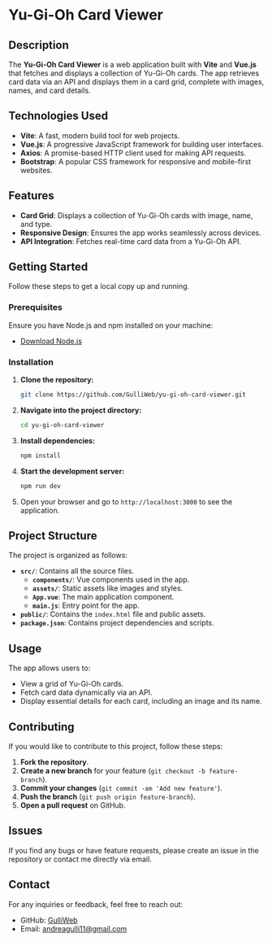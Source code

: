 # Yu-Gi-Oh Card Viewer

## Description

The **Yu-Gi-Oh Card Viewer** is a web application built with **Vite** and **Vue.js** that fetches and displays a collection of Yu-Gi-Oh cards. The app retrieves card data via an API and displays them in a card grid, complete with images, names, and card details.

## Technologies Used

- **Vite**: A fast, modern build tool for web projects.
- **Vue.js**: A progressive JavaScript framework for building user interfaces.
- **Axios**: A promise-based HTTP client used for making API requests.
- **Bootstrap**: A popular CSS framework for responsive and mobile-first websites.

## Features

- **Card Grid**: Displays a collection of Yu-Gi-Oh cards with image, name, and type.
- **Responsive Design**: Ensures the app works seamlessly across devices.
- **API Integration**: Fetches real-time card data from a Yu-Gi-Oh API.

## Getting Started

Follow these steps to get a local copy up and running.

### Prerequisites

Ensure you have Node.js and npm installed on your machine:

- [Download Node.js](https://nodejs.org/)

### Installation

1. **Clone the repository:**

    ```bash
    git clone https://github.com/GulliWeb/yu-gi-oh-card-viewer.git
    ```

2. **Navigate into the project directory:**

    ```bash
    cd yu-gi-oh-card-viewer
    ```

3. **Install dependencies:**

    ```bash
    npm install
    ```

4. **Start the development server:**

    ```bash
    npm run dev
    ```

5. Open your browser and go to `http://localhost:3000` to see the application.

## Project Structure

The project is organized as follows:

- **`src/`**: Contains all the source files.
  - **`components/`**: Vue components used in the app.
  - **`assets/`**: Static assets like images and styles.
  - **`App.vue`**: The main application component.
  - **`main.js`**: Entry point for the app.
- **`public/`**: Contains the `index.html` file and public assets.
- **`package.json`**: Contains project dependencies and scripts.

## Usage

The app allows users to:

- View a grid of Yu-Gi-Oh cards.
- Fetch card data dynamically via an API.
- Display essential details for each card, including an image and its name.

## Contributing

If you would like to contribute to this project, follow these steps:

1. **Fork the repository**.
2. **Create a new branch** for your feature (`git checkout -b feature-branch`).
3. **Commit your changes** (`git commit -am 'Add new feature'`).
4. **Push the branch** (`git push origin feature-branch`).
5. **Open a pull request** on GitHub.

## Issues

If you find any bugs or have feature requests, please create an issue in the repository or contact me directly via email.

## Contact

For any inquiries or feedback, feel free to reach out:

- GitHub: [GulliWeb](https://github.com/GulliWeb)
- Email: [andreagulli11@gmail.com](mailto:andreagulli11@gmail.com)
